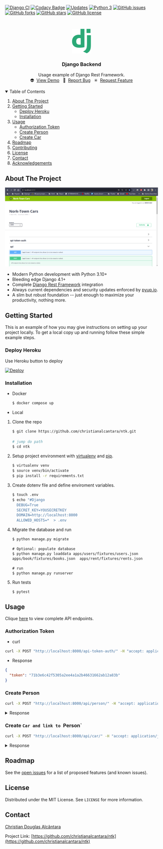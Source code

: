 [![Django CI](https://github.com/christianalcantara/ntk/actions/workflows/django.yml/badge.svg)](https://github.com/christianalcantara/ntk/actions/workflows/django.yml)
[![Codacy Badge](https://app.codacy.com/project/badge/Grade/7c1a68a9935446c5b6e1e346a290f721)](https://www.codacy.com/gh/christianalcantara/ntk/dashboard?utm_source=github.com&amp;utm_medium=referral&amp;utm_content=christianalcantara/ntk&amp;utm_campaign=Badge_Grade)
[![Updates](https://pyup.io/repos/github/christianalcantara/ntk/shield.svg)](https://pyup.io/repos/github/christianalcantara/ntk/)
[![Python 3](https://pyup.io/repos/github/christianalcantara/ntk/python-3-shield.svg)](https://pyup.io/repos/github/christianalcantara/ntk/)
[![GitHub issues](https://img.shields.io/github/issues/christianalcantara/ntk)](https://github.com/christianalcantara/ntk/issues)
[![GitHub forks](https://img.shields.io/github/forks/christianalcantara/ntk)](https://github.com/christianalcantara/ntk/network)
[![GitHub stars](https://img.shields.io/github/stars/christianalcantara/ntk)](https://github.com/christianalcantara/ntk/stargazers)
[![GitHub license](https://img.shields.io/github/license/christianalcantara/ntk)](https://github.com/christianalcantara/ntk/blob/main/LICENSE)

<!-- PROJECT LOGO -->
<br />
<p align="center">
  <a href="https://github.com/christianalcantara/ntk">
    <img src="docs/images/django-logo.png" alt="Logo" height="80">
  </a>
</p>
<h3 align="center">Django Backend</h3>

  <p align="center">
    Usage example of Django Rest Framework.
    <br />
    👽&nbsp;&nbsp;<a href="https://ntkdho.herokuapp.com/">View Demo</a>&nbsp;&nbsp;
    🐛&nbsp;&nbsp;<a href="https://github.com/christianalcantara/ntk/issues">Report Bug</a>&nbsp;&nbsp;
    ✳&nbsp;&nbsp;<a href="https://github.com/christianalcantara/ntk/issues">Request Feature</a>
  </p>

<!-- TABLE OF CONTENTS -->
<details open="open">
  <summary>Table of Contents</summary>
  <ol>
    <li>
      <a href="#about-the-project">About The Project</a>
    </li>
    <li>
      <a href="#getting-started">Getting Started</a>
      <ul>
        <li><a href="#deploy-heroku">Deploy Heroku</a></li>
        <li><a href="#installation">Installation</a></li>
      </ul>
    </li>
    <li>
      <a href="#usage">Usage</a>
      <ul>
        <li><a href="#authorization-token">Authorization Token</a></li>
        <li><a href="#create-person">Create Person</a></li>
        <li><a href="#create-car">Create Car</a></li>
      </ul>
    </li>
    <li>
       <a href="#roadmap">Roadmap</a>
    </li>
    <li><a href="#contributing">Contributing</a></li>
    <li><a href="#license">License</a></li>
    <li><a href="#contact">Contact</a></li>
    <li><a href="#acknowledgements">Acknowledgements</a></li>
  </ol>
</details>

<!-- ABOUT THE PROJECT -->

## About The Project

[![Product Name Screen Shot][product-screenshot]](https://ntkdho.herokuapp.com/)

- Modern Python development with Python 3.10+
- Bleeding edge Django 4.1+
- Complete [Django Rest Framework](http://www.django-rest-framework.org/) integration
- Always current dependencies and security updates enforced by [pyup.io](https://pyup.io/).
- A slim but robust foundation -- just enough to maximize your productivity, nothing more.

<!-- GETTING STARTED -->

## Getting Started

This is an example of how you may give instructions on setting up your project locally. To get a local copy up and
running follow these simple example steps.

### Deploy Heroku

Use Heroku button to deploy

[![Deploy](https://www.herokucdn.com/deploy/button.svg)](https://heroku.com/deploy)

### Installation

- Docker

  ```bash
  $ docker compose up
  ```

- Local

1. Clone the repo

   ```bash
   $ git clone https://github.com/christianalcantara/ntk.git

   # jump do path
   $ cd ntk
   ```

2. Setup project environment with [virtualenv](https://virtualenv.pypa.io) and [pip](https://pip.pypa.io).
   ```bash
   $ virtualenv venv
   $ source venv/bin/activate
   $ pip install -r requirements.txt
   ```
3. Create dotenv file and define enviroment variables.

   ```bash
   $ touch .env
   $ echo "#Django
     DEBUG=True
     SECRET_KEY=YOUSECRETKEY
     DOMAIN=http://localhost:8000
     ALLOWED_HOSTS=*  > .env
   ```

4. Migrate the database and run

   ```shell
   $ python manage.py migrate

   # Optional: populate database
   $ python manage.py loaddata apps/users/fixtures/users.json apps/book/fixtures/books.json  apps/rent/fixtures/rents.json

   # run
   $ python manage.py runserver
   ```

5. Run tests
   ```shell
   $ pytest
   ```

<!-- USAGE -->

## Usage

Clique [here](https://ntkdho.herokuapp.com/) to view complete API endpoints.

### Authorization Token

- curl

```bash
curl -X POST "http://localhost:8000/api-token-auth/" -H "accept: application/json" -H "Content-Type: application/json" -d "{ \"username\": \"admin@gmail.com\", \"password\": \"adminpassword\"}"```
```
- Response

```json
{
  "token": "71b3e6c42f5305a2ee4a1a2b46631662ab12a83b"
}
```

### Create Person

```bash
curl -X POST "http://localhost:8000/api/person/" -H "accept: application/json" -H "Content-Type: application/json" -H "Authorization: Token 047dd1377ef7695773a682f6d12172c6ec8ec6bc" -d "{ \"name\": \"Person Name\", \"email\": \"person_name@domain.com\"}"
```

<details>
<summary>Response</summary>

```json
{
  "id":2,
  "name":"Person Name",
  "email":"person_name@domain.com",
  "sale_opportunity":true,
  "cars":[],
  "created":"2022-11-11T01:23:58.762307Z",
  "modified":"2022-11-11T01:23:58.762327Z"
}
```

</details>

### Create `Car and link to `Person`

```bash
curl -X POST "http://localhost:8000/api/car/" -H "accept: application/json" -H "Content-Type: application/json" -H "Authorization: Token 047dd1377ef7695773a682f6d12172c6ec8ec6bc" -d "{ \"name\": \"Ferrari\", \"model\": \"convertible\", \"color\": \"yellow\", \"person\": 2}"
```

<details>
<summary>Response</summary>

```json
{
  "id": 1,
  "name": "Ferrari",
  "model": "convertible",
  "color": "yellow",
  "person": 2,
  "created": "2022-11-11T01:28:53.743637Z",
  "modified": "2022-11-11T01:28:53.743661Z"
}
```

</details>

<!-- ROADMAP -->

## Roadmap

See the [open issues](https://github.com/christianalcantara/ntk/issues) for a list of proposed features (and
known issues).

<!-- LICENSE -->

## License

Distributed under the MIT License. See `LICENSE` for more information.

<!-- CONTACT -->

## Contact

<a href="mailto:christian.douglas.alcantara@gmail.com">Christian Douglas Alcântara </a>

Project Link: [https://github.com/christianalcantara/ntk](https://github.com/christianalcantara/ntk)

<!-- MARKDOWN LINKS & IMAGES -->
<!-- https://www.markdownguide.org/basic-syntax/#reference-style-links -->

[product-screenshot]: docs/images/screenshot.png
